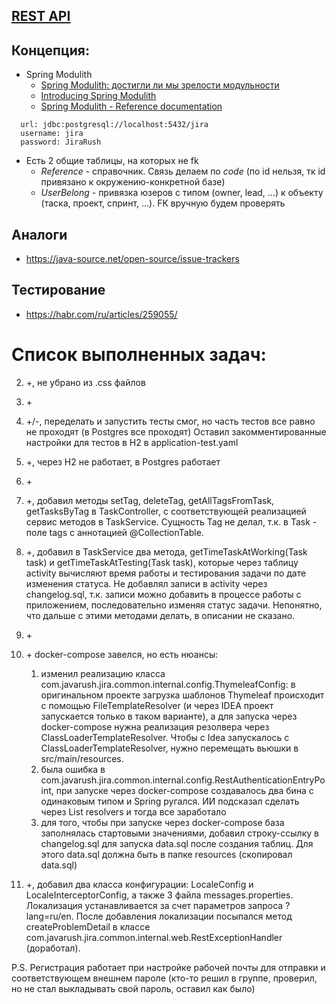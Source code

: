 ## [REST API](http://localhost:8080/doc)

## Концепция:

- Spring Modulith
    - [Spring Modulith: достигли ли мы зрелости модульности](https://habr.com/ru/post/701984/)
    - [Introducing Spring Modulith](https://spring.io/blog/2022/10/21/introducing-spring-modulith)
    - [Spring Modulith - Reference documentation](https://docs.spring.io/spring-modulith/docs/current-SNAPSHOT/reference/html/)

```
  url: jdbc:postgresql://localhost:5432/jira
  username: jira
  password: JiraRush
```

- Есть 2 общие таблицы, на которых не fk
    - _Reference_ - справочник. Связь делаем по _code_ (по id нельзя, тк id привязано к окружению-конкретной базе)
    - _UserBelong_ - привязка юзеров с типом (owner, lead, ...) к объекту (таска, проект, спринт, ...). FK вручную будем
      проверять

## Аналоги

- https://java-source.net/open-source/issue-trackers

## Тестирование

- https://habr.com/ru/articles/259055/

# Список выполненных задач:

2) \+, не убрано из .css файлов

3) \+

4) +/-, переделать и запустить тесты смог, но часть тестов все равно не проходят (в Postgres все проходят)
Оставил закомментированные настройки для тестов в H2 в application-test.yaml

5) \+, через H2 не работает, в Postgres работает

6) \+

7) \+, добавил методы setTag, deleteTag, getAllTagsFromTask, getTasksByTag в TaskController, с соответствующей реализацией
сервис методов в TaskService. Сущность Tag не делал, т.к. в Task - поле tags с аннотацией @CollectionTable.

8) \+, добавил в TaskService два метода, getTimeTaskAtWorking(Task task) и getTimeTaskAtTesting(Task task), которые 
через таблицу activity вычисляют время работы и тестирования задачи по дате изменения статуса. Не добавлял записи в activity
через changelog.sql, т.к. записи можно добавить в процессе работы с приложением, последовательно изменяя статус задачи.
Непонятно, что дальше с этими методами делать, в описании не сказано.

9) \+

10) \+ docker-compose завелся, но есть нюансы:
    1. изменил реализацию класса com.javarush.jira.common.internal.config.ThymeleafConfig:
    в оригинальном проекте загрузка шаблонов Thymeleaf происходит с помощью FileTemplateResolver
    (и через IDEA проект запускается только в таком варианте), а для запуска через docker-compose нужна
    реализация резолвера через ClassLoaderTemplateResolver. Чтобы с Idea запускалось с ClassLoaderTemplateResolver,
    нужно перемещать вьюшки в src/main/resources.
    2. была ошибка в com.javarush.jira.common.internal.config.RestAuthenticationEntryPoint, при запуске через
    docker-compose создавалось два бина с одинаковым типом и Spring ругался. ИИ подсказал сделать через
    List<HandlerExceptionResolver> resolvers и тогда все заработало
    3. для того, чтобы при запуске через docker-compose база заполнялась стартовыми значениями, добавил строку-ссылку
    в changelog.sql для запуска data.sql после создания таблиц. Для этого data.sql должна быть в папке resources
    (скопировал data.sql)
    
11) \+, добавил два класса конфигурации: LocaleConfig и LocaleInterceptorConfig, а также 3 файла messages.properties.
    Локализация устанавливается за счет параметров запроса ?lang=ru/en.
    После добавления локализации посыпался метод createProblemDetail в классе 
    com.javarush.jira.common.internal.web.RestExceptionHandler (доработал).
    

P.S. Регистрация работает при настройке рабочей почты для отправки и соответствующем внешнем пароле
(кто-то решил в группе, проверил, но не стал выкладывать свой пароль, оставил как было)

